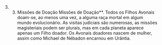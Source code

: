 ﻿3. 3.  Missões de Doação Missões de Doação**. Todos os Filhos Avonais doam-se, ao menos uma vez, a alguma raça mortal em algum mundo evolucionário. As visitas judiciais são numerosas, as missões magisteriais podem ser plurais, mas em cada planeta  aparece apenas um Filho doador. Os Avonais doadores nascem de mulher, assim como Michael de Nébadon encarnou em Urântia.